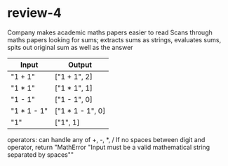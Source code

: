 # review-4

Company makes academic maths papers easier to read
Scans through maths papers looking for sums; extracts sums as strings, evaluates sums, spits out original sum as well as the answer

|Input| Output|
|---|---|
| "1 + 1" | ["1 + 1", 2] |
|"1 * 1" | ["1 * 1", 1] |
|"1 - 1" | ["1 - 1", 0] |
|"1 * 1 - 1" | ["1 * 1 - 1", 0] |
|"1" | ["1", 1] |


operators: can handle any of +, -, *, /
If no spaces between digit and operator, return "MathError "Input must be a valid mathematical string separated by spaces""
